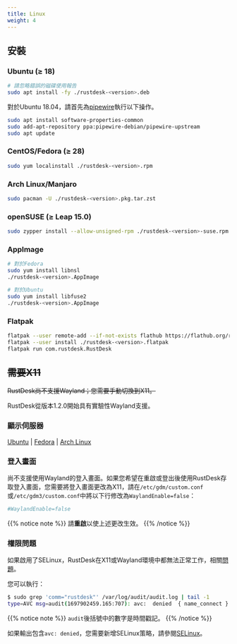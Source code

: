 ```yaml
---
title: Linux
weight: 4
---
```


## 安裝

### Ubuntu (≥ 18)

```sh
# 請忽略錯誤的磁碟使用報告
sudo apt install -fy ./rustdesk-<version>.deb
```

對於Ubuntu 18.04，請首先為[pipewire](https://github.com/rustdesk/rustdesk/discussions/6148#discussioncomment-9295883)執行以下操作。
```sh
sudo apt install software-properties-common
sudo add-apt-repository ppa:pipewire-debian/pipewire-upstream
sudo apt update
```

### CentOS/Fedora (≥ 28)

```sh
sudo yum localinstall ./rustdesk-<version>.rpm
```

### Arch Linux/Manjaro

```sh
sudo pacman -U ./rustdesk-<version>.pkg.tar.zst
```

### openSUSE (≥ Leap 15.0)

```sh
sudo zypper install --allow-unsigned-rpm ./rustdesk-<version>-suse.rpm
```

### AppImage

```sh
# 對於Fedora
sudo yum install libnsl
./rustdesk-<version>.AppImage
```

```sh
# 對於Ubuntu
sudo yum install libfuse2
./rustdesk-<version>.AppImage
```

### Flatpak

```sh
flatpak --user remote-add --if-not-exists flathub https://flathub.org/repo/flathub.flatpakrepo
flatpak --user install ./rustdesk-<version>.flatpak
flatpak run com.rustdesk.RustDesk
```

## ~~需要X11~~
~~RustDesk尚不支援Wayland；您需要手動切換到X11。~~

RustDesk從版本1.2.0開始具有實驗性Wayland支援。

### 顯示伺服器

[Ubuntu](https://askubuntu.com/questions/1260142/ubuntu-set-default-login-desktop) | 
[Fedora](https://docs.fedoraproject.org/en-US/quick-docs/configuring-xorg-as-default-gnome-session/) | 
[Arch Linux](https://bbs.archlinux.org/viewtopic.php?id=218319)

### 登入畫面

尚不支援使用Wayland的登入畫面。如果您希望在重啟或登出後使用RustDesk存取登入畫面，您需要將登入畫面更改為X11，請在`/etc/gdm/custom.conf`或`/etc/gdm3/custom.conf`中將以下行修改為`WaylandEnable=false`：

```ini
#WaylandEnable=false
```

{{% notice note %}}
請**重啟**以使上述更改生效。
{{% /notice %}}

### 權限問題

如果啟用了SELinux，RustDesk在X11或Wayland環境中都無法正常工作，相關[問題](https://github.com/search?q=repo%3Arustdesk%2Frustdesk+SElinux&type=issues)。

您可以執行：

```sh
$ sudo grep 'comm="rustdesk"' /var/log/audit/audit.log | tail -1
type=AVC msg=audit(1697902459.165:707): avc:  denied  { name_connect } for  pid=31346 comm="rustdesk" dest=53330 scontext=system_u:system_r:init_t:s0 tcontext=system_u:object_r:ephemeral_port_t:s0 tclass=tcp_socket permissive=0
```

{{% notice note %}}
`audit`後括號中的數字是時間戳記。
{{% /notice %}}

如果輸出包含`avc: denied`，您需要新增SELinux策略，請參閱[SELinux](https://rustdesk.com/docs/en/client/linux/selinux/)。